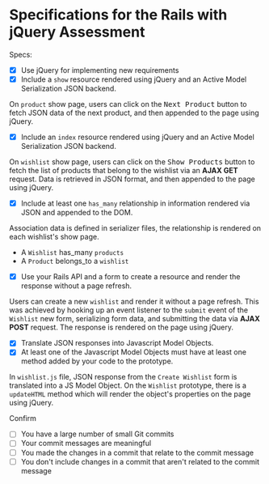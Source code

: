 # Specifications for the Rails with jQuery Assessment

Specs:
- [X] Use jQuery for implementing new requirements
- [X] Include a `show` resource rendered using jQuery and an Active Model Serialization JSON backend.

On `product` show page, users can click on the <kbd>Next Product</kbd> button to fetch JSON data of the next product, and then appended to the page using jQuery.

- [X] Include an `index` resource rendered using jQuery and an Active Model Serialization JSON backend.

On `wishlist` show page, users can click on the <kbd>Show Products</kbd> button to fetch the list of products that belong to the wishlist via an **AJAX GET** request. Data is retrieved in JSON format, and then appended to the page using jQuery.

- [X] Include at least one `has_many` relationship in information rendered via JSON and appended to the DOM.

Association data is defined in serializer files, the relationship is rendered on each wishlist's show page. 
- A `Wishlist` has_many `products`
- A `Product` belongs_to a `wishlist`

- [X] Use your Rails API and a form to create a resource and render the response without a page refresh.

Users can create a new `wishlist` and render it without a page refresh. This was achieved by hooking up an event listener to the `submit` event of the `Wishlist` new form, serializing form data, and submitting the data via **AJAX POST** request. The response is rendered on the page using jQuery.

- [X] Translate JSON responses into Javascript Model Objects.
- [X] At least one of the Javascript Model Objects must have at least one method added by your code to the prototype.

In `wishlist.js` file, JSON response from the `Create Wishlist` form is translated into a JS Model Object. On the `Wishlist` prototype, there is a `updateHTML` method which will render the object's properties on the page using jQuery.  

Confirm
- [ ] You have a large number of small Git commits
- [ ] Your commit messages are meaningful
- [ ] You made the changes in a commit that relate to the commit message
- [ ] You don't include changes in a commit that aren't related to the commit message